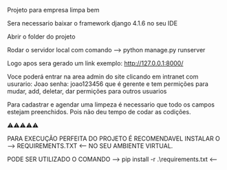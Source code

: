 Projeto para empresa limpa bem

Sera necessario baixar o framework django 4.1.6 no seu IDE

Abrir o folder do projeto

Rodar o servidor local com comando -->   python manage.py runserver

Logo apos sera gerado um link exemplo: http://127.0.0.1:8000/

Voce poderá entrar na area admin do site clicando em intranet com usurario: Joao senha: joao123456 que é gerente e tem permições para mudar, add, deletar, dar permições para outros usuarios

Para cadastrar e agendar uma limpeza é necessario que todo os campos estejam preenchidos. Pois não deu tempo de codar as codições.


⚠️⚠️⚠️⚠️⚠️

PARA EXECUÇÃO PERFEITA DO PROJETO É RECOMENDAVEL INSTALAR O  -->  REQUIREMENTS.TXT   <-- NO SEU AMBIENTE VIRTUAL.

PODE SER UTILIZADO O COMANDO -->   pip install -r .\requirements.txt    <--

